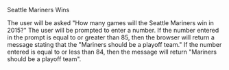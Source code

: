 Seattle Mariners Wins

The user will be asked "How many games will the Seattle Mariners win in 2015?"
The user will be prompted to enter a number. If the number entered in the prompt is equal to or greater than 85, then the browser will return a message stating that the "Mariners should be a playoff team."
If the number entered is equal to or less than 84, then the message will return "Mariners should be a playoff team".

